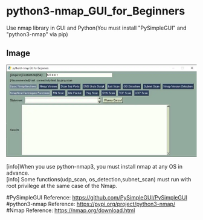 # python3-nmap_GUI_for_Beginners
Use nmap library in GUI and Python(You must install "PySimpleGUI" and "python3-nmap" via pip)  

## Image
![GUI_IMAGE](GUI_IMAGE.webp)

[info]When you use python-nmap3, you must install nmap at any OS in advance.  
[info] Some functions(udp_scan, os_detection,subnet_scan) must run with root privilege at the same case of the Nmap.

#PySimpleGUI Reference: https://github.com/PySimpleGUI/PySimpleGUI  
#python3-nmap Reference: https://pypi.org/project/python3-nmap/  
#Nmap Reference: https://nmap.org/download.html  
